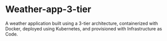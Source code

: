 # Weather-app-3-tier
A weather application built using a 3-tier architecture, containerized with Docker, deployed using Kubernetes, and provisioned with Infrastructure as Code.
